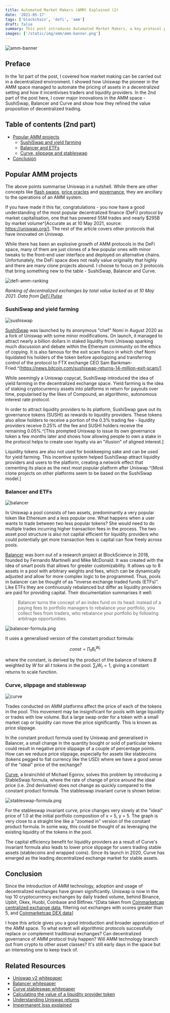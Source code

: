 ```yaml
---
title: Automated Market Makers (AMM) Explained (2)
date: '2021-05-17'
tags: ['blockchain', 'defi', 'amm']
draft: false
summary: This post introduces Automated Market Makers, a key protocol powering decentralized exchanges.
images: ['/static/img/amm/amm-banner.png']
---
```


![amm-banner](/static/images/amm/amm-banner.png)

## Preface

In the 1st part of the post, I covered how market making can be carried out in a decentralized environment. I showed how Uniswap the pioneer in the AMM space managed to automate the pricing of assets in a decentralized setting and how it incentivises traders and liquidity providers. 
In the 2nd part of the post here, I cover major innovations in the AMM space - SushiSwap, Balancer and Curve and show how they refined the value proposition of decentralized trading.

## Table of contents (2nd part)

- [Popular AMM projects](#popular-amm-projects)
  - [SushiSwap and yield farming](#sushiswap-and-yield-farming)
  - [Balancer and ETFs](#balancer-and-etfs)
  - [Curve, slippage and stableswap](#curve-slippage-and-stableswap)
- [Conclusion](#conclusion)

## Popular AMM projects

The above points summarise Uniswap in a nutshell. While there are other concepts like [flash swaps](https://uniswap.org/docs/v2/core-concepts/flash-swaps/), [price oracles](https://uniswap.org/docs/v2/core-concepts/oracles/) and [governance](https://gov.uniswap.org/t/community-governance-process/7732), they are ancillary to the operations of an AMM system.

If you have made it this far, congratulations - you now have a good understanding of the most popular decentralized finance (DeFi) protocol by market capitalisation, one that has powered 55M trades and nearly $295B by market volume^[Accurate as at 10 May 2021, source: https://uniswap.org/]. The rest of the article covers other protocols that have innovated on Uniswap.

While there has been an explosive growth of AMM protocols in the DeFi space, many of them are just clones of a few popular ones with minor tweaks to the front-end user interface and deployed on alternative chains. Unfortunately, the DeFi space does not really value originality that highly and there are many clone projects abound. I choose to focus on 3 protocols that bring something new to the table - SushiSwap, Balancer and Curve.

![defi-amm-ranking](/static/images/amm/defi-amm-ranking.png)

_Ranking of decentralized exchanges by total value locked as at 10 May 2021. Data from [DeFi Pulse](https://defipulse.com/)_

### SushiSwap and yield farming

![sushiswap](/static/images/amm/sushi.svg)

[SushiSwap](https://sushi.com/) was launched by its anonymous "chef" Nomi in August 2020 as a fork of Uniswap with some minor modifications. On launch, it managed to attract nearly a billion dollars in staked liquidity from Uniswap sparking much discussion and debate within the Ethereum community on the ethics of copying. It is also famous for the exit scam fiasco in which chef Nomi liquidated his holders of the token before apologizing and transferring control of the protocol to FTX exchange CEO Sam Bankman-Fried.^[https://news.bitcoin.com/sushiswap-returns-14-million-exit-scam/]

While seemingly a Uniswap copycat, SushiSwap introduced the idea of yield farming in the decentralized exchange space. Yield farming is the idea of staking cryptocurrency assets into platforms in return for payouts over time, popularised by the likes of Compound, an algorithmic, autonomous interest rate protocol.

In order to attract liquidity providers to its platform, SushiSwap gave out its governance tokens (SUSHI) as rewards to liquidity providers. These tokens also allow holders to receive a portion of the 0.3% trading fee - liquidity providers receive 0.25% of the fee and SUSHI holders receive the remaining 0.05%.^[This prompted Uniswap to issue its own governance token a few months later and shows how allowing people to own a stake in the protocol helps to create user loyalty via an "illusion" of aligned interest.]

Liquidity tokens are also not used for bookkeeping sake and can be used for yield farming. This incentive system helped SushiSwap attract liquidity providers and users to the platform, creating a network effect that cementing its place as the next most popular platform after Uniswap.^[Most clone projects on other platforms seem to be based on the SushiSwap model.]

### Balancer and ETFs

![balancer](/static/images/amm/balancer.svg)

In Uniswap a pool consists of two assets, predominantly a very popular token like Ethereum and a less popular one. What happens when a user wants to trade between two less popular tokens? She would need to do multiple trades incurring higher transaction fees in the process. The two asset pool structure is also not capital efficient for liquidity providers who could potentially get more transaction fees is capital can flow freely across pools.

[Balancer](https://balancer.fi/) was born out of a research project at BlockScience in 2018, founded by Fernando Martinelli and Mike McDonald. It was created with the idea of smart pools that allows for greater customizability. It allows up to 8 assets in a pool with arbitrary weights and fees, which can be dynamically adjusted and allow for more complex logic to be programmed. Thus, pools in balancer can be thought of as "inverse exchange traded funds (ETFs)". Like ETFs they are continuously rebalanced but differ as liquidity providers are paid for providing capital. Their documentation summarises it well:

> Balancer turns the concept of an index fund on its head: instead of a paying fees to portfolio managers to rebalance your portfolio, you collect fees from traders, who rebalance your portfolio by following arbitrage opportunities.

![balancer-formula.png](/static/images/amm/balancer-formula.png)

It uses a generalised version of the constant product formula:

$$
const = \prod_{t} B_{t}^{W_{t}}
$$

where the constant, is derived by the product of the balance of tokens $B$ weighted by $W$ for all $t$ tokens in the pool. $\sum_{t} W_{t} = 1$, giving a constant returns to scale function.

### Curve, slippage and stableswap

![curve](/static/images/amm/curve.png)

Trades conducted on AMM platforms affect the price of each of the tokens in the pool. This movement may be insignificant for pools with large liquidity or trades with low volume. But a large swap order for a token with a small market cap or liquidity can move the price significantly. This is known as price slippage.

In the constant product formula used by Uniswap and generalised in Balancer, a small change in the quantity bought or sold of particular tokens could result in negative price slippage of a couple of percentage points. How can we reduce price slippage, especially for assets like stablecoins (tokens pegged to fiat currency like the USD) where we have a good sense of the "ideal" price of the exchange?

[Curve](https://curve.fi/), a brainchild of Michael Egorov, solves this problem by introducing a StableSwap formula, where the rate of change of price around the ideal price (i.e. 2nd derivative) does not change as quickly compared to the constant product formula. The stableswap invariant curve is shown below:

![stableswap-formula.png](/static/images/amm/stableswap-formula.png)

For the stableswap invariant curve, price changes very slowly at the "ideal" price of 1.0 at the initial portfolio composition of x = 5, y = 5. The graph is very close to a straight line like a "zoomed in" version of the constant product formula. In some way, this could be thought of as leveraging the existing liquidity of the tokens in the pool.

The capital efficiency benefit for liquidity providers as a result of Curve's invariant formula also leads to lower price slippage for users trading stable assets (stablecoins and wrapped coins). Since its launch in 2020, Curve has emerged as the leading decentralized exchange market for stable assets.

## Conclusion

Since the introduction of AMM technology, adoption and usage of decentralized exchanges have grown significantly. Uniswap is now in the top 10 cryptocurrency exchanges by daily traded volume, behind Binance, Upbit, Okex, Huobi, Coinbase and Bitfinex.^[Data taken from [Coinmarketcap centralized exchange data](https://coinmarketcap.com/rankings/exchanges/), filtering out exchanges with scores greater than 5, and [Coinmarketcap DEX data](https://coinmarketcap.com/rankings/exchanges/dex/)]

I hope this article gives you a good introduction and broader appreciation of the AMM space. To what extent will algorithmic protocols successfully replace or complement traditional exchanges? Can decentralized governance of AMM protocol truly happen? Will AMM technology branch out from crypto to other asset classes? It's still early days in the space but an interesting one to keep track of.

## Related Resources

- [Uniswap v2 whitepaper](https://uniswap.org/whitepaper.pdf)
- [Balancer whitepaper](https://balancer.fi/whitepaper.pdf)
- [Curve stableswap whitepaper](https://curve.fi/files/stableswap-paper.pdf)
- [Calculating the value of a liquidity provider token](https://dailydefi.org/articles/lp-token-value-calculation/)
- [Understanding Uniswap returns](https://pintail.medium.com/understanding-uniswap-returns-cc593f3499ef)
- [Impermanent loss explained](https://chainbulletin.com/impermanent-loss-explained-with-examples-math/)
